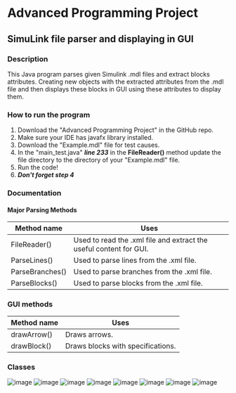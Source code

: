 # Advanced Programming Project #
## SimuLink file parser and displaying in GUI ##
### Description ###
This Java program parses given Simulink .mdl files and extract blocks attributes. Creating new objects with the extracted
attributes from the .mdl file and then displays these blocks in GUI using these attributes to display them.
### How to run the program ###
1. Download the "Advanced Programming Project" in the GitHub repo.
2. Make sure your IDE has javafx library installed.
3. Download the "Example.mdl" file for test causes.
4. In the "main_test.java" ***line 233*** in the **FileReader()** method update the file directory to the directory of your "Example.mdl" file.
5. Run the code!
6. ***Don't forget step 4***
### Documentation ###
#### Major Parsing Methods ####
Method name | Uses
----------- | -----
FileReader() | Used to read the .xml file and extract the useful content for GUI.
ParseLines() | Used to parse lines from the .xml file.
ParseBranches() | Used to parse branches from the .xml file.
ParseBlocks() | Used to parse blocks from the .xml file.
### GUI methods ###
Method name | Uses
----------- | -----
drawArrow() | Draws arrows.
drawBlock() | Draws blocks with specifications.
### Classes ###
![image](https://github.com/rye141200/Advanced-Project-/assets/132165303/7572cfdd-4076-4fb8-80a0-a7e149be7813)
![image](https://github.com/rye141200/Advanced-Project-/assets/132165303/61b7ebe5-88a1-4054-b6b9-dc77d95ab7b8)
![image](https://github.com/rye141200/Advanced-Project-/assets/132165303/c1edfcc3-6759-4224-a3a9-ff7d0ee2bf98)
![image](https://github.com/rye141200/Advanced-Project-/assets/132165303/e1341ee5-f37a-4250-add1-abc6cfecd4c6)
![image](https://github.com/rye141200/Advanced-Project-/assets/132165303/d2f2563f-a836-4269-93dc-d55d9bea19be)
![image](https://github.com/rye141200/Advanced-Project-/assets/132165303/a7c2c5e5-258b-4ae8-83fc-fa218e9d9b77)
![image](https://github.com/rye141200/Advanced-Project-/assets/132165303/30a73111-7458-4065-b693-7cb5a28ed92c)
![image](https://github.com/rye141200/Advanced-Project-/assets/132165303/72060f39-c054-46f4-8dda-18e3dc6801af)

